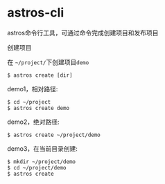 # astros-cli

astros命令行工具，可通过命令完成创建项目和发布项目


创建项目

在 `~/project/`下创建项目`demo`

```
$ astros create [dir]
```

demo1，相对路径:

```
$ cd ~/project
$ astros create demo
```


demo2，绝对路径:

```
$ astros create ~/project/demo
```

demo3，在当前目录创建:

```
$ mkdir ~/project/demo
$ cd ~/project/demo
$ astros create
```